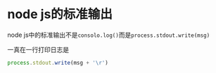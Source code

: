 # node js的标准输出

node js中的标准输出不是`consolo.log()`而是`process.stdout.write(msg)`

一真在一行打印日志是
```js
process.stdout.write(msg + '\r')
```